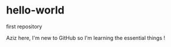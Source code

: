 # hello-world
first repository 

Aziz here, I'm new to GitHub so I'm learning the essential things !
